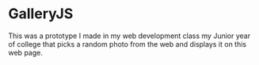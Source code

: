 # GalleryJS
This was a prototype I made in my web development class my Junior year of college that picks a random photo from the web and displays it 
on this web page.
